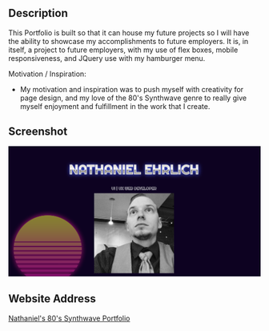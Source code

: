 # <Portfolio Webpage>
## Description
This Portfolio is built so that it can house my future projects so I will have the ability to showcase my accomplishments to future employers. It is, in itself, a project to future employers, with my use of flex boxes, mobile responsiveness, and JQuery use with my hamburger menu.

Motivation / Inspiration: 
- My motivation and inspiration was to push myself with creativity for page design, and my love of the 80's Synthwave genre to really give myself enjoyment and fulfillment in the work that I create.

## Screenshot

![80's Synthwave Portfolio](https://github.com/TechnoPrep/nwe-du-Portfolio/blob/main/screenshots/80s_Synthwave_Portfolio.png)

## Website Address

[Nathaniel's 80's Synthwave Portfolio](https://technoprep.github.io/nwe-du-Portfolio/)
